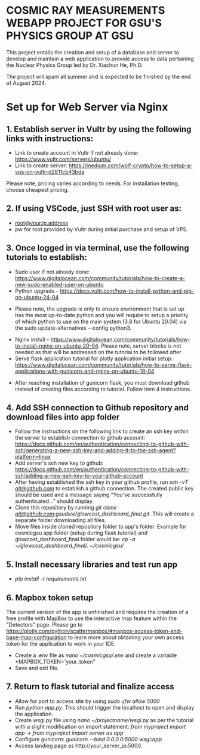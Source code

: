 # COSMIC RAY MEASUREMENTS WEBAPP PROJECT FOR GSU'S PHYSICS GROUP AT GSU

This project entails the creation and setup of a database and server to develop and maintain a web application to provide access to data pertaining the Nuclear Physics Group led by Dr. Xiachun He, Ph.D.

The project will spam all summer and is expected to be finished by the end of August 2024.

# Set up for Web Server via Nginx

## 1. Establish server in Vultr by using the following links with instructions:
- Link to create account in Vultr if not already done: https://www.vultr.com/servers/ubuntu/
- Link to create server: https://medium.com/wolf-crypto/how-to-setup-a-vps-on-vultr-d2811cb43bda

Please note, pricing varies according to needs. For installation testing, choose cheapest pricing.

## 2. If using VSCode, just SSH with root user as:
- root@your.ip.address
- pw for root provided by Vultr during initial purchase and setup of VPS.

## 3. Once logged in via terminal, use the following tutorials to establish:
- Sudo user if not already done: https://www.digitalocean.com/community/tutorials/how-to-create-a-new-sudo-enabled-user-on-ubuntu
-  Python upgrade - https://docs.vultr.com/how-to-install-python-and-pip-on-ubuntu-24-04
* Please note, the upgrade is only to ensure environment that is set up has the most up-to-date python and you will require to setup a priority of which python to use on the main system (3.8 for Ubuntu 20.04) via the sudo update-alternatives --config python3.
- Nginx install - https://www.digitalocean.com/community/tutorials/how-to-install-nginx-on-ubuntu-20-04. Please note, server blocks is not needed as that will be addressed on the tutorial to be followed after.
- Serve flask application tutorial for plotly application initial setup: https://www.digitalocean.com/community/tutorials/how-to-serve-flask-applications-with-gunicorn-and-nginx-on-ubuntu-18-04
* After reaching installation of gunicorn flask, you must download github instead of creating files according to tutorial. Follow item 4 instructions.

## 4. Add SSH connection to Github repository and download files into app folder
- Follow the instructions on the following link to create an ssh key within the server to establish connection to github account: https://docs.github.com/en/authentication/connecting-to-github-with-ssh/generating-a-new-ssh-key-and-adding-it-to-the-ssh-agent?platform=linux
- Add server's ssh new key to github: https://docs.github.com/en/authentication/connecting-to-github-with-ssh/adding-a-new-ssh-key-to-your-github-account
- After having established the ssh key in your github profile, run *ssh -vT git@github.com* to establish a github connection. The created public key should be used and a message saying "You've successfully authenticated..." should display.
- Clone this repository by running *git clone git@github.com:gsudice/glowcost_dashboard_final.git*. This will create a separate folder downloading all files.
- Move files inside cloned repository folder to app's folder. Example for cosmicgsu app folder (setup during flask tutorial) and glowcost_dashboard_final folder would be: *cp -a ~/glowcost_dashboard_final/. ~/cosmicgsu/*

## 5. Install necessary libraries and test run app
- *pip install -r requirements.txt*

## 6. Mapbox token setup
The current version of the app is unfinished and requires the creation of a free profile with MapBox to use the interactive map feature within the "Detectors" page. Please go to https://plotly.com/python/scattermapbox/#mapbox-access-token-and-base-map-configuration to learn more about obtaining your own access token for the application to work in your IDE. 
- Create a .env file as *nano ~/cosmicgsu/.env* and create a variable *MAPBOX_TOKEN='your_token"
- Save and exit file.

## 7. Return to flask tutorial and finalize access
- Allow for port to access site by using *sudo ufw allow 5000*
- Run *python app.py*. This should trigger the localhost to open and display the application.
- Create wsgi.py file using *nano ~/projectname/wsgi.py* as per the tutorial with a slight modification on import statement:
*from myproject import app* -> *from myproject import server as app*
- Configure gunicorn: *gunicorn --bind 0.0.0.0:5000 wsgi:app*
- Access landing page as http://your_server_ip:5000.
